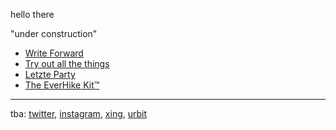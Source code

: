 hello there

"under construction"

- [Write Forward](/writeforward/)
- [Try out all the things](/try-out-all-the-things/)
- [Letzte Party](/letzte-party/)
- [The EverHike Kit™](/everhikekit/)

<!--
- [UX Acceptance Criteria](/ux-acceptance-criteria)
-->

---

tba: [twitter](), [instagram](), [xing](), [urbit]()

<link rel="stylesheet" href="/css.css">
